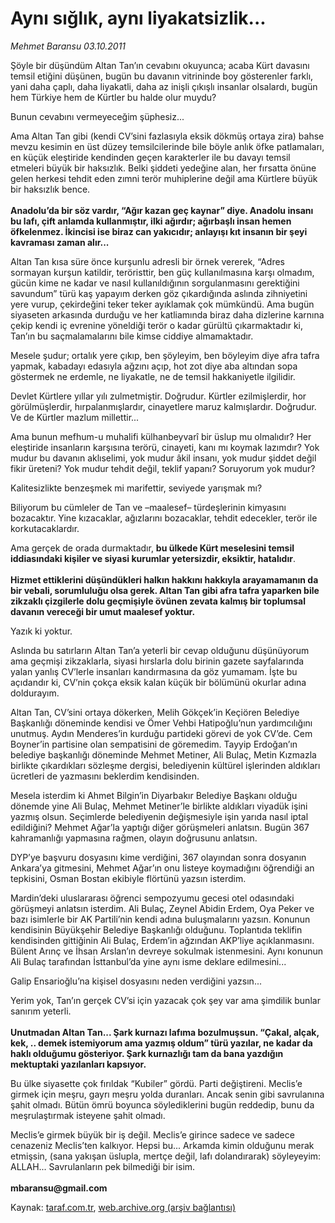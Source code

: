 # Aynı sığlık, aynı liyakatsizlik...

*Mehmet Baransu 03.10.2011*

<div class="yazi"><p>Şöyle bir düşündüm Altan Tan’ın cevabını okuyunca; acaba Kürt davasını temsil etiğini düşünen, bugün bu davanın vitrininde boy gösterenler farklı, yani daha çaplı, daha liyakatli, daha az inişli çıkışlı insanlar olsalardı, bugün hem Türkiye hem de Kürtler bu halde olur muydu?</p>
<p>Bunun cevabını vermeyeceğim şüphesiz...</p>
<p>Ama Altan Tan gibi (kendi CV’sini fazlasıyla eksik dökmüş ortaya zira) bahse mevzu kesimin en üst düzey temsilcilerinde bile böyle anlık öfke patlamaları, en küçük eleştiride kendinden geçen karakterler ile bu davayı temsil etmeleri büyük bir haksızlık. Belki şiddeti yedeğine alan, her fırsatta önüne gelen herkesi tehdit eden zımni terör muhiplerine değil ama Kürtlere büyük bir haksızlık bence. <br/><br/><b>Anadolu’da bir söz vardır, “Ağır kazan geç kaynar” diye. Anadolu insanı bu lafı, çift anlamda kullanmıştır, ilki ağırdır; ağırbaşlı insan hemen öfkelenmez. İkincisi ise biraz can yakıcıdır; anlayışı kıt insanın bir şeyi kavraması zaman alır...</b></p>
<p>Altan Tan kısa süre önce kurşunlu adresli bir örnek vererek, “Adres sormayan kurşun katildir, teröristtir, ben güç kullanılmasına karşı olmadım, gücün kime ne kadar ve nasıl kullanıldığının sorgulanmasını gerektiğini savundum” türü kaş yapayım derken göz çıkardığında aslında zihniyetini yere vurup, çekirdeğini teker teker ayıklamak çok mümkündü. Ama bugün siyaseten arkasında durduğu ve her katliamında biraz daha dizlerine karnına çekip kendi iç evrenine yöneldiği terör o kadar gürültü çıkarmaktadır ki, Tan’ın bu saçmalamalarını bile kimse ciddiye almamaktadır. </p>
<p>Mesele şudur; ortalık yere çıkıp, ben şöyleyim, ben böyleyim diye afra tafra yapmak, kabadayı edasıyla ağzını açıp, hot zot diye aba altından sopa göstermek ne erdemle, ne liyakatle, ne de temsil hakkaniyetle ilgilidir. </p>
<p>Devlet Kürtlere yıllar yılı zulmetmiştir. Doğrudur. Kürtler ezilmişlerdir, hor görülmüşlerdir, hırpalanmışlardır, cinayetlere maruz kalmışlardır. Doğrudur. Ve de Kürtler mazlum millettir...</p>
<p>Ama bunun mefhum-u muhalifi külhanbeyvarî bir üslup mu olmalıdır? Her eleştiride insanların karşısına terörü, cinayeti, kanı mı koymak lazımdır? Yok mudur bu davanın aklıselimi, yok mudur âkil insanı, yok mudur şiddet değil fikir üreteni? Yok mudur tehdit değil, teklif yapanı? Soruyorum yok mudur?</p>
<p>Kalitesizlikte benzeşmek mi marifettir, seviyede yarışmak mı?</p>
<p>Biliyorum bu cümleler de Tan ve –maalesef– türdeşlerinin kimyasını bozacaktır. Yine kızacaklar, ağızlarını bozacaklar, tehdit edecekler, terör ile korkutacaklardır. </p>
<p>Ama gerçek de orada durmaktadır, <b>bu ülkede Kürt meselesini temsil iddiasındaki kişiler ve siyasi kurumlar yetersizdir, eksiktir, hatalıdır</b>. <br/><br/><b>Hizmet ettiklerini düşündükleri halkın hakkını hakkıyla arayamamanın da bir vebali, sorumluluğu olsa gerek. Altan Tan gibi afra tafra yaparken bile zikzaklı çizgilerle dolu geçmişiyle övünen zevata kalmış bir toplumsal davanın vereceği bir umut maalesef yoktur.</b></p>
<p>Yazık ki yoktur.</p>
<p>Aslında bu satırların Altan Tan’a yeterli bir cevap olduğunu düşünüyorum ama geçmişi zikzaklarla, siyasi hırslarla dolu birinin gazete sayfalarında yalan yanlış CV’lerle insanları kandırmasına da göz yumamam. İşte bu açıdandır ki, CV’nin çokça eksik kalan küçük bir bölümünü okurlar adına doldurayım. </p>
<p>Altan Tan, CV’sini ortaya dökerken, Melih Gökçek’in Keçiören Belediye Başkanlığı döneminde kendisi ve Ömer Vehbi Hatipoğlu’nun yardımcılığını unutmuş. Aydın Menderes’in kurduğu partideki görevi de yok CV’de. Cem Boyner’in partisine olan sempatisini de göremedim. Tayyip Erdoğan’ın belediye başkanlığı döneminde Mehmet Metiner, Ali Bulaç, Metin Kızmazla birlikte çıkardıkları sözleşme dergisi, belediyenin kültürel işlerinden aldıkları ücretleri de yazmasını beklerdim kendisinden. </p>
<p>Mesela isterdim ki Ahmet Bilgin’in Diyarbakır Belediye Başkanı olduğu dönemde yine Ali Bulaç, Mehmet Metiner’le birlikte aldıkları viyadük işini yazmış olsun. Seçimlerde belediyenin değişmesiyle işin yarıda nasıl iptal edildiğini? Mehmet Ağar’la yaptığı diğer görüşmeleri anlatsın. Bugün 367 kahramanlığı yapmasına rağmen, olayın doğrusunu anlatsın. </p>
<p>DYP’ye başvuru dosyasını kime verdiğini, 367 olayından sonra dosyanın Ankara’ya gitmesini, Mehmet Ağar’ın onu listeye koymadığını öğrendiği an tepkisini, Osman Bostan ekibiyle flörtünü yazsın isterdim. </p>
<p>Mardin’deki uluslararası öğrenci sempozyumu gecesi otel odasındaki görüşmeyi anlatsın isterdim. Ali Bulaç, Zeynel Abidin Erdem, Oya Peker ve bazı isimlerle bir AK Partili’nin kendi adına buluşmalarını yazsın. Konunun kendisinin Büyükşehir Belediye Başkanlığı olduğunu. Toplantıda teklifin kendisinden gittiğinin Ali Bulaç, Erdem’in ağzından AKP’liye açıklanmasını. Bülent Arınç ve İhsan Arslan’ın devreye sokulmak istenmesini. Aynı konunun Ali Bulaç tarafından İsttanbul’da yine aynı isme deklare edilmesini... </p>
<p>Galip Ensarioğlu’na kişisel dosyasını neden verdiğini yazsın... </p>
<p>Yerim yok, Tan’ın gerçek CV’si için yazacak çok şey var ama şimdilik bunlar sanırım yeterli. <br/><br/><b>Unutmadan Altan Tan... Şark kurnazı lafıma bozulmuşsun. “Çakal, alçak, kek, .. demek istemiyorum ama yazmış oldum” türü yazılar, ne kadar da haklı olduğumu gösteriyor. Şark kurnazlığı tam da bana yazdığın mektuptaki yazılanları kapsıyor.</b></p>
<p>Bu ülke siyasette çok fırıldak “Kubiler” gördü. Parti değiştireni. Meclis’e girmek için meşru, gayrı meşru yolda duranları. Ancak senin gibi savrulanına şahit olmadı. Bütün ömrü boyunca söylediklerini bugün reddedip, bunu da meşrulaştırmak isteyene şahit olmadı. </p>
<p>Meclis’e girmek büyük bir iş değil. Meclis’e girince sadece ve sadece cenazeniz Meclis’ten kalkıyor. Hepsi bu... Arkamda kimin olduğunu merak etmişsin, (sana yakışan üslupla, mertçe değil, lafı dolandırarak) söyleyeyim: ALLAH... Savrulanların pek bilmediği bir isim.<br/><br/><b>mbaransu@gmail.com</b></p>
</div>

Kaynak: [taraf.com.tr](http://www.taraf.com.tr/mehmet-baransu/makale-ayni-siglik-ayni-liyakatsizlik.htm), [web.archive.org (arşiv bağlantısı)](http://web.archive.org/web/20131107033007/http://www.taraf.com.tr/mehmet-baransu/makale-ayni-siglik-ayni-liyakatsizlik.htm)
